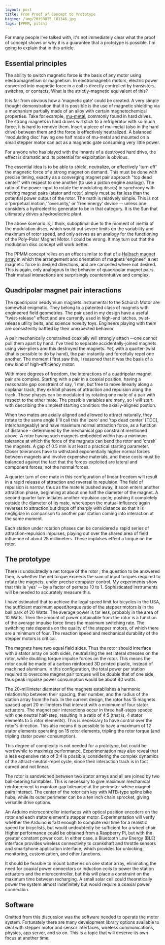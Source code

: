 ```yaml
---
layout: post
title: From Proof of Concept to Prototype
bigimg: /img/20190815_181346.jpg
tags: [PPMM, pitch]
---
```


For many people I've talked with, it's not immediately clear what the proof of concept shows or why it is a guarantee that a prototype is possible. I'm going to explain that in this article.

## Essential principles

The ability to switch magnetic force is the basis of any motor using electromagnetism or magnetism. In electromagnetic motors, electric power converted into magnetic force in a coil is directly controlled by transistors, switches, or contacts. What is the strictly-magnetic equivalent of this?

It is far from obvious how a 'magnetic gate' could be created. A very simple thought demonstration that it is possible is the use of magnetic shielding via a mechanism partially made of an alloy with certain magnetochemical properties. Take for example, [mu-metal](https://en.wikipedia.org/wiki/Mu-metal), commonly found in hard drives. The strong magnets in hard drives will stick to a refrigerator with so much force, it is hard to remove them. Insert a piece of mu-metal (also in the hard drive) between them and the force is effectively neutralized. A balanced 'modulating disc' having one half made of mu-metal and mounted on a small stepper motor can act as a magnetic gate consuming very little power.

For anyone who has played with the innards of a destroyed hard drive, the effect is dramatic and its potential for exploitation is obvious.

The essential idea is to be able to shield, neutralize, or effectively 'turn off' the magnetic force of a strong magnet on demand. This must be done with precise timing, exactly as a converging magnet pair approach "top dead center" with respect to one another (to use a piston engine analogy). The ratio of the power input to rotate the modulating disc(s) in synchrony with moving magnet pairs (stator and rotor) simply must be far less than the potential power output of the rotor. The math is relatively simple. This is not a 'perpetual motion,' 'overunity,' or 'free energy' device -- unless one considers a hydroelectric generator to be in that category. It is the Sun that ultimately drives a hydroelectric plant.

The above scenario is, I think, suboptimal due to the moment of inertia of the modulation discs, which would put severe limits on the variability and maximum of rotor speed, and only serves as an analogy for the functioning of the Poly-Polar Magnet Motor. I could be wrong. It may turn out that the modulation disc concept will work better.

The PPMM concept relies on an effect similar to that of a [Halbach magnet array](https://en.wikipedia.org/wiki/Halbach_array) in which the arrangement and orientation of magnets 'engineer' a net magnetic force in desired directions, and are cancelled where not desired. This is again, only analogous to the behavior of quadripolar magnet pairs. Their mutual interactions are surprisingly counterintuitive and complex.

## Quadripolar magnet pair interactions

The quadripolar neodymium magnets instrumental to the Schürch Motor are somewhat enigmatic. They belong to a patented class of magnets with engineered field geometries. The pair used in my design have a useful "twist-release" effect and are currently used in high-end latches, twist-release utility belts, and science novelty toys. Engineers playing with them are consistently baffled by their unexpected behavior. 

A pair mechanically constrained coaxially will strongly attach --one cannot pull them apart by hand. I've tried to separate accidentally-joined magnets using vise-pliers and this destroyed the magnets. Yet, with a quarter-twist (that is possible to do by hand), the pair instantly and forcefully repel one another. The moment I first saw this, I reasoned that it was the basis of a new kind of high-efficiency motor.

With more degrees of freedom, the interactions of a quadripolar magnet pair are complex. Starting with a pair in a coaxial position, having a reasonable gap constraint of say, 1 mm, but free to move linearly along a coplanar track, they exhibit phases of attraction and repulsion along the track. These phases can be modulated by rotating one mate of a pair with respect to the other mate. The possible variables are many, so I will start with describing the simplest starting condition: the axially-aligned postion.

When two mates are axially aligned and allowed to attract naturally, they rotate to the same angle (I'll call this the 'zero' and 'top dead center' [TDC], interchangeably) and have maximum normal attraction force, as a function of distance - determined by the mechanical gap constraint mentioned above. A rotor having such magnets embedded within has a minimum tolerance at which the force of the magnets can bend the rotor and 'crash' the magnets. A gap of 0.5 mm is at least a practical starting parameter. Closer tolerances have to withstand exponentially higher normal forces between magnets and involve expensive materials, and these costs must be balanced against the fact that the forces exploited are lateral and component forces, not the normal forces.

A quarter turn of one mate in this configuration of linear freedom will result in a rapid release of attraction and reversal to repulsion. The field of repulsion is narrow, thus as the mate is pushed away, it soon enters another attraction phase, beginning at about one half the diameter of the magnet. A second quarter turn initiates another repulsion cycle, pushing it completely outside the diameter of its mate, whereupon the mutual influence again reverses to attraction but drops off sharply with distance so that it is negligible in comparison to another pair station coming into interaction at the same moment.

Each station under rotation phases can be considered a rapid series of attraction-repulsion impulses,  playing out over the shared area of field influence of about 25 millimeters. These implulses effect a torque on the rotor.  

## The prototype

There is undoubtedly a net torque of the rotor ; the question to be answered then, is whether the net torque exceeds the sum of input torques required to rotate the magnets, under precise computer control. My experiments show that this is 'yes'  -- by a factor of perhaps 10 to 1. Sophisticated instruments will be needed to accurately measure this.

I have estimated that to achieve the legal speed limit for bicycles in the USA, the sufficient maximum speed/torque ratio of the stepper motors is in the ball park of 20 Watts. The average power is far less, probably in the area of 10 Watts. Then the amount of power obtainable from the rotor is a function of the average impulse force times the maximum switching rate. The switching rate depends on the quality of the stepper motors, of which there are a minimum of four. The reaction speed and mechanical durability of the stepper motors is critical.

The magnets have two equal field sides. Thus the rotor should interface with a stator array on both sides, neutralizing the net lateral stresses on the rotor, while doubling torque impulse forces on the rotor. This means the rotor could be made of a carbon reinforced 3D printed plastic, instead of machined aluminum. In this configuration, the total power per station required to overcome magnet pair torques will be double that of one side, thus peak impulse power consumption would be about 40 watts. 

The 20-millimeter diameter of the magnets establishes a harmonic relationship between their spacing, their number, and the radius of the station array from the hub. In the current design, the rotor has 15 magnets spaced apart 20 millimeters that interact with a minimum of four stator actuators. The magnet pair interactions occur in three half-steps spaced with one neutral half-step, resulting in a ratio of 4:5 (that is, 4 stator elements to 5 rotor elements). This is necessary to have control over the rotor's direction. This also means it is possible to have a maximum of 12 stator elements operating on 15 rotor elements, tripling the rotor torque (and tripling stator power consumption). 

This degree of complexity is not needed for a prototype, but could be worthwhile to maximize performance. Experimentation may also reveal that a less expensive ratio of 3:4 is possible, considering the complex dynamics of the attract-neutral-repel cycle, since their interaction track is in fact curved and not linear.

The rotor is sandwiched between two stator arrays and all are joined by two ball-bearing turntables. This is necessary to give maximum mechanical reinforcement to maintain gap tolerance at the perimeter where magnet pairs interact. The center of the rotor can key with MTB-type spline bike hubs, while its outer perimeter can be a ten inch chain sprocket, giving versatile drive options.

An Arduino microcontroller interfaces with optical position encoders on the rotor and each stator element's stepper motor. Experimentation will verify whether the Arduino is fast enough to compute real time for a realistic speed for bicyclists, but would undoubtedly be sufficient for a wheel chair. Higher performance could be obtained from a Raspberry Pi, but with the greater constant power cost. In either case, a Bluetooth Low Energy (BLE) interface provides wireless connectivity to crankshaft and throttle sensors and smartphone application interface, which provides for unlocking, monitoring, customization, and other functions. 

It should be feasible to mount batteries on one stator array, eliminating the need for coaxial power connectors or induction coils to power the station actuators and the microcontroller, but this will place a constraint on the maximum time between recharging. A small solar cell could theoretically power the system almost indefinitely but would require a coaxial power connection.

## Software

Omitted from this discussion was the software needed to operate the motor system. Fortunately there are many development library options available to deal with stepper motor and sensor interfaces, wireless communications, physics, app server, and so on. This is a topic that will deserve its own focus at another time.




